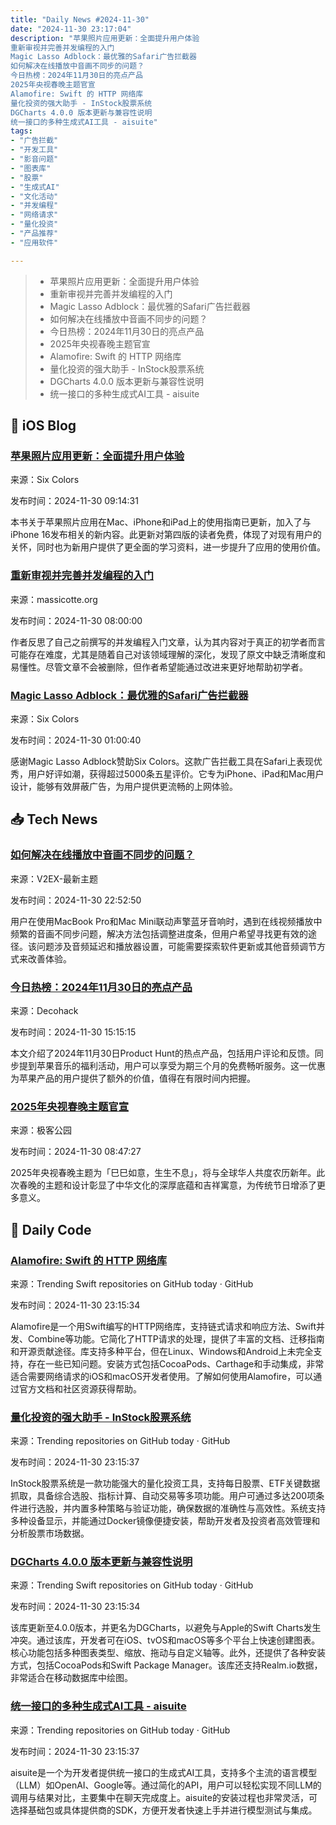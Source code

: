 ```yaml
---
title: "Daily News #2024-11-30"
date: "2024-11-30 23:17:04"
description: "苹果照片应用更新：全面提升用户体验
重新审视并完善并发编程的入门
Magic Lasso Adblock：最优雅的Safari广告拦截器
如何解决在线播放中音画不同步的问题？
今日热榜：2024年11月30日的亮点产品
2025年央视春晚主题官宣
Alamofire: Swift 的 HTTP 网络库
量化投资的强大助手 - InStock股票系统
DGCharts 4.0.0 版本更新与兼容性说明
统一接口的多种生成式AI工具 - aisuite"
tags: 
- "广告拦截"
- "开发工具"
- "影音问题"
- "图表库"
- "股票"
- "生成式AI"
- "文化活动"
- "并发编程"
- "网络请求"
- "量化投资"
- "产品推荐"
- "应用软件"

---
```


> - 苹果照片应用更新：全面提升用户体验
> - 重新审视并完善并发编程的入门
> - Magic Lasso Adblock：最优雅的Safari广告拦截器
> - 如何解决在线播放中音画不同步的问题？
> - 今日热榜：2024年11月30日的亮点产品
> - 2025年央视春晚主题官宣
> - Alamofire: Swift 的 HTTP 网络库
> - 量化投资的强大助手 - InStock股票系统
> - DGCharts 4.0.0 版本更新与兼容性说明
> - 统一接口的多种生成式AI工具 - aisuite

## 🍎 iOS Blog

### [苹果照片应用更新：全面提升用户体验](https://sixcolors.com/link/2024/11/take-control-of-photos-4-1-on-sale/)

来源：Six Colors

发布时间：2024-11-30 09:14:31

本书关于苹果照片应用在Mac、iPhone和iPad上的使用指南已更新，加入了与iPhone 16发布相关的新内容。此更新对第四版的读者免费，体现了对现有用户的关怀，同时也为新用户提供了更全面的学习资料，进一步提升了应用的使用价值。

### [重新审视并完善并发编程的入门](https://www.massicotte.org/step-by-step-reading-from-storage)

来源：massicotte.org

发布时间：2024-11-30 08:00:00

作者反思了自己之前撰写的并发编程入门文章，认为其内容对于真正的初学者而言可能存在难度，尤其是随着自己对该领域理解的深化，发现了原文中缺乏清晰度和易懂性。尽管文章不会被删除，但作者希望能通过改进来更好地帮助初学者。

### [Magic Lasso Adblock：最优雅的Safari广告拦截器](https://sixcolors.com/sponsor/2024/11/magic-lasso-adblock-youtube-ad-blocker-for-safari-21/)

来源：Six Colors

发布时间：2024-11-30 01:00:40

感谢Magic Lasso Adblock赞助Six Colors。这款广告拦截工具在Safari上表现优秀，用户好评如潮，获得超过5000条五星评价。它专为iPhone、iPad和Mac用户设计，能够有效屏蔽广告，为用户提供更流畅的上网体验。

## 📥 Tech News

### [如何解决在线播放中音画不同步的问题？](https://www.v2ex.com/t/1094011)

来源：V2EX-最新主题

发布时间：2024-11-30 22:52:50

用户在使用MacBook Pro和Mac Mini联动声擎蓝牙音响时，遇到在线视频播放中频繁的音画不同步问题，解决方法包括调整进度条，但用户希望寻找更有效的途径。该问题涉及音频延迟和播放器设置，可能需要探索软件更新或其他音频调节方式来改善体验。

### [今日热榜：2024年11月30日的亮点产品](https://decohack.com/producthunt-daily-2024-11-30/)

来源：Decohack

发布时间：2024-11-30 15:15:15

本文介绍了2024年11月30日Product Hunt的热点产品，包括用户评论和反馈。同步提到苹果音乐的福利活动，用户可以享受为期三个月的免费畅听服务。这一优惠为苹果产品的用户提供了额外的价值，值得在有限时间内把握。

### [2025年央视春晚主题官宣](http://www.geekpark.net/news/343708)

来源：极客公园

发布时间：2024-11-30 08:47:27

2025年央视春晚主题为「巳巳如意，生生不息」，将与全球华人共度农历新年。此次春晚的主题和设计彰显了中华文化的深厚底蕴和吉祥寓意，为传统节日增添了更多意义。

## 💾 Daily Code

### [Alamofire: Swift 的 HTTP 网络库](https://github.com/Alamofire/Alamofire)

来源：Trending Swift repositories on GitHub today · GitHub

发布时间：2024-11-30 23:15:34

Alamofire是一个用Swift编写的HTTP网络库，支持链式请求和响应方法、Swift并发、Combine等功能。它简化了HTTP请求的处理，提供了丰富的文档、迁移指南和开源贡献途径。库支持多种平台，但在Linux、Windows和Android上未完全支持，存在一些已知问题。安装方式包括CocoaPods、Carthage和手动集成，非常适合需要网络请求的iOS和macOS开发者使用。了解如何使用Alamofire，可以通过官方文档和社区资源获得帮助。

### [量化投资的强大助手 - InStock股票系统](https://github.com/myhhub/stock)

来源：Trending repositories on GitHub today · GitHub

发布时间：2024-11-30 23:15:37

InStock股票系统是一款功能强大的量化投资工具，支持每日股票、ETF关键数据抓取，具备综合选股、指标计算、自动交易等多项功能。用户可通过多达200项条件进行选股，并内置多种策略与验证功能，确保数据的准确性与高效性。系统支持多种设备显示，并能通过Docker镜像便捷安装，帮助开发者及投资者高效管理和分析股票市场数据。

### [DGCharts 4.0.0 版本更新与兼容性说明](https://github.com/ChartsOrg/Charts)

来源：Trending Swift repositories on GitHub today · GitHub

发布时间：2024-11-30 23:15:34

该库更新至4.0.0版本，并更名为DGCharts，以避免与Apple的Swift Charts发生冲突。通过该库，开发者可在iOS、tvOS和macOS等多个平台上快速创建图表。核心功能包括多种图表类型、缩放、拖动与自定义轴等。此外，还提供了各种安装方式，包括CocoaPods和Swift Package Manager。该库还支持Realm.io数据，非常适合在移动数据库中绘图。

### [统一接口的多种生成式AI工具 - aisuite](https://github.com/andrewyng/aisuite)

来源：Trending repositories on GitHub today · GitHub

发布时间：2024-11-30 23:15:37

aisuite是一个为开发者提供统一接口的生成式AI工具，支持多个主流的语言模型（LLM）如OpenAI、Google等。通过简化的API，用户可以轻松实现不同LLM的调用与结果对比，主要集中在聊天完成度上。aisuite的安装过程也非常灵活，可选择基础包或具体提供商的SDK，方便开发者快速上手并进行模型测试与集成。

